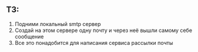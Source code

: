 ТЗ:
---
1. Подними локальный smtp сервер
2. Создай на этом сервере одну почту и через неё вышли самому себе сообщение
3. Все это понадобится для написания сервиса рассылки почты